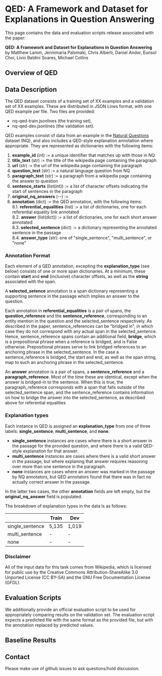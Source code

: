 # QED: A Framework and Dataset for Explanations in Question Answering

This page contains the data and evaluation scripts release associated with the paper:

**QED: A Framework and Dataset for Explanations in Question Answering**<br>
by Matthew Lamm, Jennimaria Palomaki, Chris Alberti, Daniel Andor, Eunsol Choi, Livio Baldini Soares, Michael Collins

## Overview of QED



## Data Description

The QED dataset consists of a training set of XX examples and a validation set of XX examples. These are distributed in JSON Lines format, with one QED example per file. Two files are provided:
* nq-qed-train.jsonlines (the training set),
* nq-qed-dev.jsonlines (the validation set).

QED examples consist of data from an example in the [Natural Questions](https://ai.google.com/research/NaturalQuestions) dataset (NQ), and also includes a QED-style explanation annotation where appropriate. They are represented as dictionaries with the following items:

1. **example_id** (int) := a unique identifier that matches up with those in NQ<br>
1. **title_text** (str) := the title of the wikipedia page containing the paragraph<br>
1. **url** (str) := the url of the wikipedia page containing the paragraph<br>
1. **question_text** (str) := a natural language question from NQ<br>
1. **paragraph_text** (str) := a paragraph from a wikipedia page containing the answer to question<br>
1. **sentence_starts** (list(int)) := a list of character offsets indicating the start of sentences in the paragraph<br>
1. **original_nq_answers** (--) := <br>
1. **annotation** (dict) := the QED annotation, with the following items: <br>
    8.1. **referential_equalities** (list) := a list of dictionaries, one for each referential equality link annotated <br>
    8.2. **answer** (list(dict)) := a list of dictionaries, one for each short answer annotated <br>
    8.3. **selected_sentence** (dict) := a dictionary representing the annotated sentence in the passage<br>
    8.4. **answer_type** (str): one of "single_sentence", "multi_sentence", or "none"
    
### Annotation Format

Each element of a QED annotation, excepting the **explanation_type** (see below) consists of one or more span dictionaries. At a minimum, these contain **start** and **end** (inclusive) character offsets, as well as the **string** associated with the span. 

A **selected_setence** annotation is a span dictionary representing a supporting sentence in the passage which implies an answer to the question.

Each annotation in **referential_equalities** is a pair of spans, the **question_reference** and the **sentence_reference**, corresponding to an entity mention in the question and the selected_sentence respectively. As described in the paper, sentence_references can be "bridged in", in which case they do not correspond with any actual span in the selected_sentence. Hence, sentence_reference spans contain an additional field, **bridge**, which is a prepositional phrase when a reference is bridged, and is False otherwise. Prepositional phrases serve to link bridged references to an anchoring phrase in the selected_sentence. In the case a sentence_reference is bridged, the start and end, as well as the span string, map to such an anchoring phrase in the selected_sentence.

An **answer** annotation is a pair of spans, a **sentence_reference** and a **paragraph_reference**. Most of the time these are identical, except when the answer is bridged-in to the sentence. When this is true, the paragraph_reference corresponds with a span that falls outside of the selected_sentence span, and the sentence_reference contains information on how to bridge the answer into the selected_sentence, as described above for referential equalities

### Explanation types

Each instance in QED is assigned an **explanation_type** from one of three labels: **single_sentence**, **multi_sentence**, and **none**. 
* **single_sentence** instances are cases where there is a short answer in the passage for the provided question, and where there is a valid QED-style explanation for that answer. <br>
* **multi_sentence** instances are cases where there is a valid short answer in the passage, but where explaning that answer requires reasoning over more than one  sentence in the paragraph.<br>
* **none** instances are cases where an answer was marked in the passage by NQ annotators, but QED annotators found that there was in fact no actually correct answer in the passage.<br>

In the latter two cases, the other **annotation** fields are left empty, but the **original_nq_answer** field is populated.

The breakdown of explanation types in the data is as follows:

|                 |  Train  |  Dev   |
|---------------- |---------|--------
| single_sentence |  5,135  |  1,019 | 
| multi_sentence  |   -     |   -    |
| none            |   -     |   -    | 

### Disclaimer

All of the input data for this task comes from Wikipedia, which is licensed for public use by the Creative Commons Attribution-ShareAlike 3.0 Unported License (CC BY-SA) and the GNU Free Documentation License (GFDL).


## Evaluation Scripts


We additionally provide an official evaluation script to be used for appropriately comparing results on the validation set. The evaluation script expects a predicted file with the same format as the provided file, but with the annotation replaced by predicted values.

## Baseline Results

## Contact

Please make use of github issues to ask questions/hold discussion.
